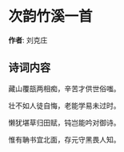 # 次韵竹溪一首

**作者**: 刘克庄

## 诗词内容

藏山覆瓿两相痴，辛苦才供世俗嗤。

壮不如人徒自悔，老能学易未过时。

懒犹堪草归田赋，钝岂能吟对御诗。

惟有聃书宜北面，存元守黑畏人知。

